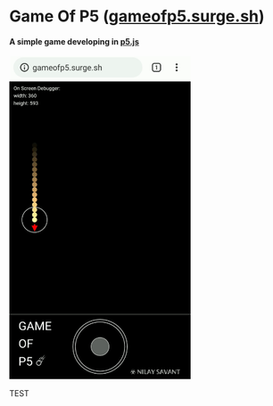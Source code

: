 # Game Of P5 ([gameofp5.surge.sh](http://gameofp5.surge.sh))
#### A simple game developing in [p5.js](https://p5js.org/)

<img src=".readme-res/game-animation-1.gif" alt="drawing" height="580"/>

TEST